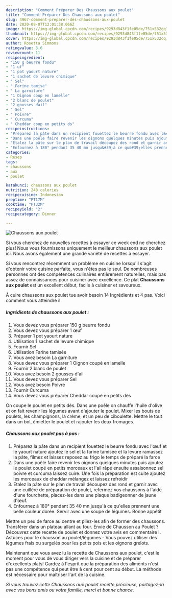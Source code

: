 ```yaml
---
description: "Comment Préparer Des Chaussons aux poulet"
title: "Comment Préparer Des Chaussons aux poulet"
slug: 4967-comment-preparer-des-chaussons-aux-poulet
date: 2020-09-07T12:01:38.066Z
image: https://img-global.cpcdn.com/recipes/9293d843f1fe05de/751x532cq70/chaussons-aux-poulet-photo-principale-de-la-recette.jpg
thumbnail: https://img-global.cpcdn.com/recipes/9293d843f1fe05de/751x532cq70/chaussons-aux-poulet-photo-principale-de-la-recette.jpg
cover: https://img-global.cpcdn.com/recipes/9293d843f1fe05de/751x532cq70/chaussons-aux-poulet-photo-principale-de-la-recette.jpg
author: Rosetta Simmons
ratingvalue: 3.6
reviewcount: 11
recipeingredient:
- "150 g beurre fondu"
- "1 uf"
- "1 pot yaourt nature"
- "1 sachet de levure chimique"
- " Sel"
- " Farine tamise"
- " La garniture"
- "1 Oignon coup en lamelle"
- "2 blanc de poulet"
- "2 gousses dail"
- " Sel"
- " Poivre"
- " Curcuma"
- " Cheddar coup en petits ds"
recipeinstructions:
- "Préparez la pâte dans un recipient fouettez le beurre fondu avec l&#39;œuf et le yaourt nature ajoutez le sel et la farine tamisée et la levure ramassez la pâte, filmez et laissez reposez au frigo le temps de préparé la farce"
- "Dans une poêle faire revenir les oignons quelques minutes puis ajoutez le poulet coupé en petits morceaux et l&#39;ail râpé ensuite assaisonnez sel poivre et curcuma laissez cuire. Une fois la préparation est cuite ajoutez les morceaux de cheddar mélangez et laissez refroidir"
- "Étalez la pâte sur le plan de travail découpez des rond et garnir avec une cuillère de préparation de poulet, refermez vos chaussons à l&#39;aide d&#39;une fourchette, placez-les dans une plaque badigeonner de jaune d&#39;œuf."
- "Enfournez à 180° pendant 35 40 mn jusqu&#39;à ce qu&#39;elles prennent une belle couleur dorée. Servir avec une soupe de légumes. Bonne appétit"
categories:
- Resep
tags:
- chaussons
- aux
- poulet

katakunci: chaussons aux poulet 
nutrition: 248 calories
recipecuisine: Indonesian
preptime: "PT17M"
cooktime: "PT32M"
recipeyield: "2"
recipecategory: Dinner

---
```



![Chaussons aux poulet](https://img-global.cpcdn.com/recipes/9293d843f1fe05de/751x532cq70/chaussons-aux-poulet-photo-principale-de-la-recette.jpg)

Si vous cherchez de nouvelles recettes à essayer ce week end ne cherchez plus! Nous vous fournissons uniquement le meilleur chaussons aux poulet ici. Nous avons également une grande variété de recettes à essayer.

Si vous rencontrez récemment un problème en cuisine lorsqu'il s'agit d'obtenir votre cuisine parfaite, vous n'êtes pas le seul. De nombreuses personnes ont des compétences culinaires entièrement naturelles, mais pas assez de connaissances pour cuisiner avec excellence. Ce plat <strong> Chaussons aux poulet </strong> est un excellent début, facile à cuisiner et savoureux.

<!--inarticleads1-->

À cuire chaussons aux poulet tue avoir besoin 14 Ingrédients et 4 pas. Voici comment vous atteindre il.

##### Ingrédients de chaussons aux poulet :

1. Vous devez vous préparer 150 g beurre fondu
1. Vous devez vous préparer 1 œuf
1. Préparer 1 pot yaourt nature
1. Utilisation 1 sachet de levure chimique
1. Fournir  Sel
1. Utilisation  Farine tamisée
1. Vous avez besoin  La garniture
1. Vous devez vous préparer 1 Oignon coupé en lamelle
1. Fournir 2 blanc de poulet
1. Vous avez besoin 2 gousses d&#39;ail
1. Vous devez vous préparer  Sel
1. Vous avez besoin  Poivre
1. Fournir  Curcuma
1. Vous devez vous préparer  Cheddar coupé en petits dès


On coupe le poulet en petits dès. Dans une poêle on chauffe l&#39;huile d&#39;olive et on fait revenir les légumes avant d&#39;ajouter le poulet. Mixer les bouts de poulets, les champignons, la crème, et un peu de ciboulette. Mettre le tout dans un bol, émietter le poulet et rajouter les deux fromages. 

<!--inarticleads2-->

##### Chaussons aux poulet pas à pas :

1. Préparez la pâte dans un recipient fouettez le beurre fondu avec l&#39;œuf et le yaourt nature ajoutez le sel et la farine tamisée et la levure ramassez la pâte, filmez et laissez reposez au frigo le temps de préparé la farce
1. Dans une poêle faire revenir les oignons quelques minutes puis ajoutez le poulet coupé en petits morceaux et l&#39;ail râpé ensuite assaisonnez sel poivre et curcuma laissez cuire. Une fois la préparation est cuite ajoutez les morceaux de cheddar mélangez et laissez refroidir
1. Étalez la pâte sur le plan de travail découpez des rond et garnir avec une cuillère de préparation de poulet, refermez vos chaussons à l&#39;aide d&#39;une fourchette, placez-les dans une plaque badigeonner de jaune d&#39;œuf.
1. Enfournez à 180° pendant 35 40 mn jusqu&#39;à ce qu&#39;elles prennent une belle couleur dorée. Servir avec une soupe de légumes. Bonne appétit


Mettre un peu de farce au centre et pliez-les afin de former des chaussons. Transférer dans un plateau allant au four. Envie de Chausson au Poulet ? Découvrez cette recette de poulet et donnez votre avis en commentaire !. Astuces pour le chausson au poulet/légumes - Vous pouvez utiliser des légumes frais ou surgelés pour les petits pois et les oignons grelots. 

<!--inarticleads1-->

<p>
Maintenant que vous avez lu la recette de Chaussons aux poulet, c'est le moment pour vous de vous diriger vers la cuisine et de préparer d'excellents plats! Gardez à l'esprit que la préparation des aliments n'est pas une compétence qui peut être à cent pour cent au début. La méthode est nécessaire pour maîtriser l'art de la cuisine.
</p>

<p>
<i>Si vous trouvez cette Chaussons aux poulet recette précieuse, partagez-la avec vos bons amis ou votre famille, merci et bonne chance.</i>
</p>
